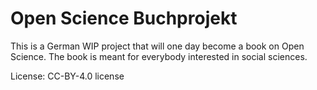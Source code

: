 # Open Science Buchprojekt
This is a German WIP project that will one day become a book on Open Science. The book is meant for everybody interested in social sciences.

License: CC-BY-4.0 license
